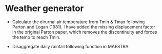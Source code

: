 # Weather generator

- Calculate the dirurnal air temperature from Tmin & Tmax following Parton and Logan (1981). I have added the missing displacement factor in the original Parton paper, which removes the discontinuity and forces the temp to reach Tmin.

- Disaggregate daily rainfall following function in MAESTRA
